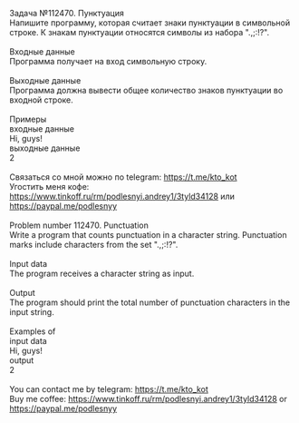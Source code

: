 Задача №112470. Пунктуация<br />Напишите программу, которая считает знаки пунктуации в символьной строке. К знакам пунктуации относятся символы из набора ".,;:!?".<br /><br />Входные данные<br />Программа получает на вход символьную строку.<br /><br />Выходные данные<br />Программа должна вывести общее количество знаков пунктуации во входной строке.<br /><br />Примеры<br />входные данные<br />Hi, guys!<br />выходные данные<br />2<br /><br />Связаться со мной можно по telegram: https://t.me/kto_kot<br />Угостить меня кофе: https://www.tinkoff.ru/rm/podlesnyi.andrey1/3tyld34128 или https://paypal.me/podlesnyy<br /><br />Problem number 112470. Punctuation<br />Write a program that counts punctuation in a character string. Punctuation marks include characters from the set ".,;:!?".<br /><br />Input data<br />The program receives a character string as input.<br /><br />Output<br />The program should print the total number of punctuation characters in the input string.<br /><br />Examples of<br />input data<br />Hi, guys!<br />output<br />2<br /><br /> You can contact me by telegram: https://t.me/kto_kot <br /> Buy me coffee: https://www.tinkoff.ru/rm/podlesnyi.andrey1/3tyld34128 or https://paypal.me/podlesnyy